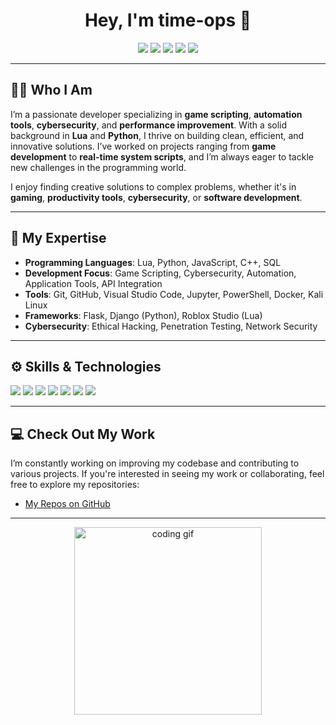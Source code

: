 <h1 align="center">Hey, I'm <strong>time-ops</strong> 👋</h1>

<p align="center">
  <img src="https://img.shields.io/badge/Status-Active-brightgreen?style=for-the-badge">
  <img src="https://img.shields.io/badge/Languages-Lua%20%26%20Python-blue?style=for-the-badge">
  <img src="https://img.shields.io/badge/Tools-Git%20%26%20VSCode-black?style=for-the-badge">
  <img src="https://img.shields.io/badge/Experience-Intermediate-yellow?style=for-the-badge">
  <img src="https://img.shields.io/badge/Specialization-Cyber%20Security-red?style=for-the-badge">
</p>

---

## 👨‍💻 Who I Am

I’m a passionate developer specializing in **game scripting**, **automation tools**, **cybersecurity**, and **performance improvement**. With a solid background in **Lua** and **Python**, I thrive on building clean, efficient, and innovative solutions. I’ve worked on projects ranging from **game development** to **real-time system scripts**, and I’m always eager to tackle new challenges in the programming world.

I enjoy finding creative solutions to complex problems, whether it's in **gaming**, **productivity tools**, **cybersecurity**, or **software development**.

---

## 🚀 My Expertise

- **Programming Languages**: Lua, Python, JavaScript, C++, SQL
- **Development Focus**: Game Scripting, Cybersecurity, Automation, Application Tools, API Integration
- **Tools**: Git, GitHub, Visual Studio Code, Jupyter, PowerShell, Docker, Kali Linux
- **Frameworks**: Flask, Django (Python), Roblox Studio (Lua)
- **Cybersecurity**: Ethical Hacking, Penetration Testing, Network Security

---

## ⚙️ Skills & Technologies

<p align="left">
  <img src="https://img.shields.io/badge/Lua-000080?style=for-the-badge&logo=lua&logoColor=white"/>
  <img src="https://img.shields.io/badge/Python-3776AB?style=for-the-badge&logo=python&logoColor=white"/>
  <img src="https://img.shields.io/badge/JavaScript-F7DF1E?style=for-the-badge&logo=javascript&logoColor=black"/>
  <img src="https://img.shields.io/badge/C%2B%2B-00599C?style=for-the-badge&logo=c%2B%2B&logoColor=white"/>
  <img src="https://img.shields.io/badge/SQL-0069A5?style=for-the-badge&logo=sql&logoColor=white"/>
  <img src="https://img.shields.io/badge/Roblox%20Studio-ff0000?style=for-the-badge&logo=roblox&logoColor=white"/>
  <img src="https://img.shields.io/badge/Kali%20Linux-557C75?style=for-the-badge&logo=kali-linux&logoColor=white"/>
</p>

---

## 💻 Check Out My Work

I’m constantly working on improving my codebase and contributing to various projects. If you're interested in seeing my work or collaborating, feel free to explore my repositories:

- [My Repos on GitHub](https://github.com/time-ops)

---

<p align="center">
  <img src="https://tenor.com/fr/view/hello-world-animation-hello-coding-gif-1378121840400141809" width="300" alt="coding gif"/>
</p>
